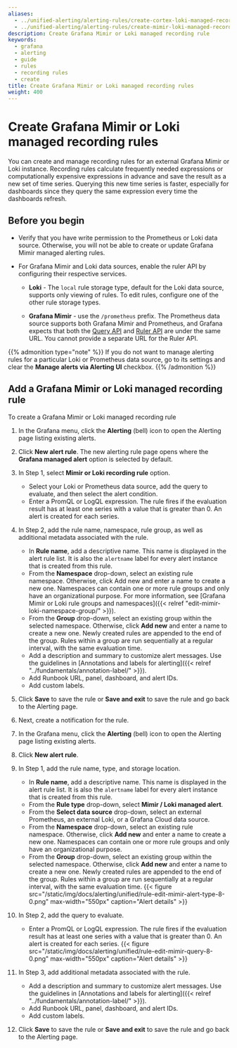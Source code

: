 ```yaml
---
aliases:
  - ../unified-alerting/alerting-rules/create-cortex-loki-managed-recording-rule/
  - ../unified-alerting/alerting-rules/create-mimir-loki-managed-recording-rule/
description: Create Grafana Mimir or Loki managed recording rule
keywords:
  - grafana
  - alerting
  - guide
  - rules
  - recording rules
  - create
title: Create Grafana Mimir or Loki managed recording rules
weight: 400
---
```


# Create Grafana Mimir or Loki managed recording rules

You can create and manage recording rules for an external Grafana Mimir or Loki instance. Recording rules calculate frequently needed expressions or computationally expensive expressions in advance and save the result as a new set of time series. Querying this new time series is faster, especially for dashboards since they query the same expression every time the dashboards refresh.

## Before you begin

- Verify that you have write permission to the Prometheus or Loki data source. Otherwise, you will not be able to create or update Grafana Mimir managed alerting rules.

- For Grafana Mimir and Loki data sources, enable the ruler API by configuring their respective services.

  - **Loki** - The `local` rule storage type, default for the Loki data source, supports only viewing of rules. To edit rules, configure one of the other rule storage types.

  - **Grafana Mimir** - use the `/prometheus` prefix. The Prometheus data source supports both Grafana Mimir and Prometheus, and Grafana expects that both the [Query API](https://grafana.com/docs/mimir/latest/operators-guide/reference-http-api/#querier--query-frontend) and [Ruler API](https://grafana.com/docs/mimir/latest/operators-guide/reference-http-api/#ruler) are under the same URL. You cannot provide a separate URL for the Ruler API.

{{% admonition type="note" %}}
If you do not want to manage alerting rules for a particular Loki or Prometheus data source, go to its settings and clear the **Manage alerts via Alerting UI** checkbox.
{{% /admonition %}}

## Add a Grafana Mimir or Loki managed recording rule

To create a Grafana Mimir or Loki managed recording rule

1. In the Grafana menu, click the **Alerting** (bell) icon to open the Alerting page listing existing alerts.
1. Click **New alert rule**. The new alerting rule page opens where the **Grafana managed alert** option is selected by default.
1. In Step 1, select **Mimir or Loki recording rule** option.
   - Select your Loki or Prometheus data source, add the query to evaluate, and then select the alert condition.
   - Enter a PromQL or LogQL expression. The rule fires if the evaluation result has at least one series with a value that is greater than 0. An alert is created for each series.
1. In Step 2, add the rule name, namespace, rule group, as well as additional metadata associated with the rule.
   - In **Rule name**, add a descriptive name. This name is displayed in the alert rule list. It is also the `alertname` label for every alert instance that is created from this rule.
   - From the **Namespace** drop-down, select an existing rule namespace. Otherwise, click Add new and enter a name to create a new one. Namespaces can contain one or more rule groups and only have an organizational purpose. For more information, see [Grafana Mimir or Loki rule groups and namespaces]({{< relref "edit-mimir-loki-namespace-group/" >}}).
   - From the **Group** drop-down, select an existing group within the selected namespace. Otherwise, click **Add new** and enter a name to create a new one. Newly created rules are appended to the end of the group. Rules within a group are run sequentially at a regular interval, with the same evaluation time.
   - Add a description and summary to customize alert messages. Use the guidelines in [Annotations and labels for alerting]({{< relref "../fundamentals/annotation-label/" >}}).
   - Add Runbook URL, panel, dashboard, and alert IDs.
   - Add custom labels.
1. Click **Save** to save the rule or **Save and exit** to save the rule and go back to the Alerting page.
1. Next, create a notification for the rule.

1. In the Grafana menu, click the **Alerting** (bell) icon to open the Alerting page listing existing alerts.
1. Click **New alert rule**.
1. In Step 1, add the rule name, type, and storage location.
   - In **Rule name**, add a descriptive name. This name is displayed in the alert rule list. It is also the `alertname` label for every alert instance that is created from this rule.
   - From the **Rule type** drop-down, select **Mimir / Loki managed alert**.
   - From the **Select data source** drop-down, select an external Prometheus, an external Loki, or a Grafana Cloud data source.
   - From the **Namespace** drop-down, select an existing rule namespace. Otherwise, click **Add new** and enter a name to create a new one. Namespaces can contain one or more rule groups and only have an organizational purpose.
   - From the **Group** drop-down, select an existing group within the selected namespace. Otherwise, click **Add new** and enter a name to create a new one. Newly created rules are appended to the end of the group. Rules within a group are run sequentially at a regular interval, with the same evaluation time.
     {{< figure src="/static/img/docs/alerting/unified/rule-edit-mimir-alert-type-8-0.png" max-width="550px" caption="Alert details" >}}
1. In Step 2, add the query to evaluate.
   - Enter a PromQL or LogQL expression. The rule fires if the evaluation result has at least one series with a value that is greater than 0. An alert is created for each series.
     {{< figure src="/static/img/docs/alerting/unified/rule-edit-mimir-query-8-0.png" max-width="550px" caption="Alert details" >}}
1. In Step 3, add additional metadata associated with the rule.
   - Add a description and summary to customize alert messages. Use the guidelines in [Annotations and labels for alerting]({{< relref "../fundamentals/annotation-label/" >}}).
   - Add Runbook URL, panel, dashboard, and alert IDs.
   - Add custom labels.
1. Click **Save** to save the rule or **Save and exit** to save the rule and go back to the Alerting page.
